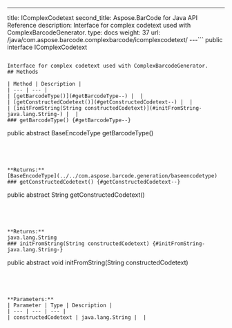 ---
title: IComplexCodetext
second_title: Aspose.BarCode for Java API Reference
description: Interface for complex codetext used with ComplexBarcodeGenerator.
type: docs
weight: 37
url: /java/com.aspose.barcode.complexbarcode/icomplexcodetext/
---```
public interface IComplexCodetext
```

Interface for complex codetext used with ComplexBarcodeGenerator.
## Methods

| Method | Description |
| --- | --- |
| [getBarcodeType()](#getBarcodeType--) |  |
| [getConstructedCodetext()](#getConstructedCodetext--) |  |
| [initFromString(String constructedCodetext)](#initFromString-java.lang.String-) |  |
### getBarcodeType() {#getBarcodeType--}
```
public abstract BaseEncodeType getBarcodeType()
```




**Returns:**
[BaseEncodeType](../../com.aspose.barcode.generation/baseencodetype)
### getConstructedCodetext() {#getConstructedCodetext--}
```
public abstract String getConstructedCodetext()
```




**Returns:**
java.lang.String
### initFromString(String constructedCodetext) {#initFromString-java.lang.String-}
```
public abstract void initFromString(String constructedCodetext)
```




**Parameters:**
| Parameter | Type | Description |
| --- | --- | --- |
| constructedCodetext | java.lang.String |  |

